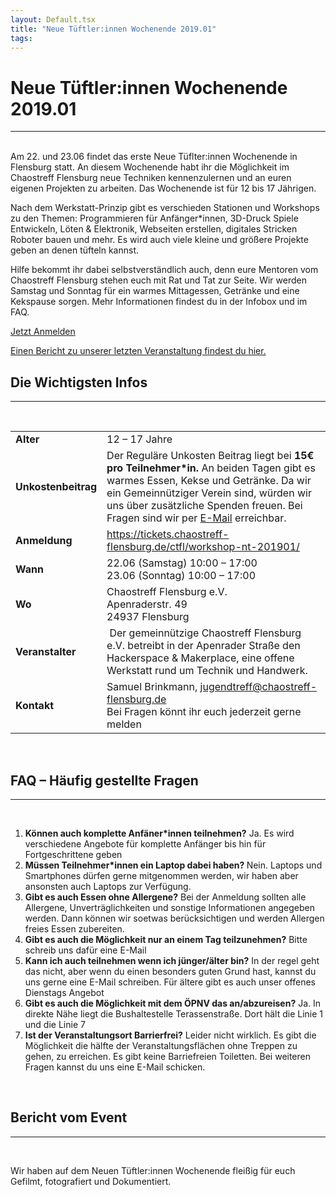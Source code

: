 ```yaml
---
layout: Default.tsx
title: "Neue Tüftler:innen Wochenende 2019.01"
tags:
---
```


# Neue Tüftler:innen Wochenende 2019.01

---

<br>
Am 22. und 23.06 findet das erste Neue Tüflter:innen Wochenende in Flensburg statt. An diesem Wochenende habt ihr die Möglichkeit im Chaostreff Flensburg neue Techniken kennenzulernen und an euren eigenen Projekten zu arbeiten. Das Wochenende ist für 12 bis 17 Jährigen.

Nach dem Werkstatt-Prinzip gibt es verschieden Stationen und Workshops zu den
Themen: Programmieren für Anfänger*innen, 3D-Druck Spiele Entwickeln, Löten &
Elektronik, Webseiten erstellen, digitales Stricken Roboter bauen und mehr. Es
wird auch viele kleine und größere Projekte geben an denen tüfteln kannst.

Hilfe bekommt ihr dabei selbstverständlich auch, denn eure Mentoren vom
Chaostreff Flensburg stehen euch mit Rat und Tat zur Seite. Wir werden Samstag
und Sonntag für ein warmes Mittagessen, Getränke und eine Kekspause sorgen. Mehr
Informationen findest du in der Infobox und im FAQ.

<a class="btn btn-primary my-2" href="https://tickets.chaostreff-flensburg.de/ctfl/workshop-nt-201901/">Jetzt
Anmelden</a></div>

[Einen Bericht zu unserer letzten Veranstaltung findest du hier.](https://chaostreff-flensburg.de/2017/scheersberg-hack-2-0/)

## Die Wichtigsten Infos

---

<br>
<table class="wp-block-table"><tbody><tr><td><strong>Alter</strong></td><td>12 – 17 Jahre</td></tr><tr><td><strong>Unkostenbeitrag</strong></td><td>Der Reguläre Unkosten Beitrag liegt bei <strong>15€ pro Teilnehmer*in. </strong>An beiden Tagen gibt es warmes Essen, Kekse und Getränke. Da wir ein Gemeinnütziger Verein sind, würden wir uns über zusätzliche Spenden freuen. Bei Fragen sind wir per <a href="mailto:jugendtreff@chaostreff-flensburg.de">E-Mail</a> erreichbar.</td></tr><tr><td><strong>Anmeldung</strong></td><td><a href="https://tickets.chaostreff-flensburg.de/ctfl/workshop-nt-201901/">https://tickets.chaostreff-flensburg.de/ctfl/workshop-nt-201901/</a></td></tr><tr><td><strong>Wann</strong></td><td>22.06 (Samstag) 10:00 – 17:00<br>23.06 (Sonntag) 10:00 – 17:00</td></tr><tr><td><strong>Wo</strong></td><td>Chaostreff Flensburg e.V.<br>Apenraderstr. 49<br>24937 Flensburg</td></tr><tr><td><strong>Veranstalter</strong></td><td>&nbsp;Der gemeinnützige Chaostreff Flensburg e.V. betreibt in der Apenrader Straße den Hackerspace &amp; Makerplace, eine offene Werkstatt rund um Technik und Handwerk.</td></tr><tr><td><strong>Kontakt</strong></td><td>Samuel Brinkmann, <a href="mailto:jugendtreff@chaostreff-flensburg.de">jugendtreff@chaostreff-flensburg.de</a><br>Bei Fragen könnt ihr euch jederzeit gerne melden</td></tr></tbody></table><br>

## FAQ – Häufig gestellte Fragen

---

<br>
<ol><li><strong>Können auch komplette Anfäner*innen teilnehmen?</strong> Ja. Es wird verschiedene Angebote für komplette Anfänger bis hin für Fortgeschrittene geben</li><li><strong>Müssen Teilnehmer*innen ein Laptop dabei haben? </strong>Nein. Laptops und Smartphones dürfen gerne mitgenommen werden, wir haben aber ansonsten auch Laptops zur Verfügung.</li><li><strong>Gibt es auch Essen ohne Allergene?</strong> Bei der Anmeldung sollten alle Allergene, Unverträglichkeiten und sonstige Informationen angegeben werden. Dann können wir soetwas berücksichtigen und werden Allergen freies Essen zubereiten. </li><li><strong>Gibt es auch die Möglichkeit nur an einem Tag teilzunehmen?</strong> Bitte schreib uns dafür eine E-Mail</li><li><strong>Kann ich auch teilnehmen wenn ich jünger/älter bin?</strong> In der regel geht das nicht, aber wenn du einen besonders guten Grund hast, kannst du uns gerne eine E-Mail schreiben. Für ältere gibt es auch unser offenes Dienstags Angebot</li><li><strong>Gibt es auch die Möglichkeit mit dem ÖPNV das an/abzureisen?</strong> Ja. In direkte Nähe liegt die Bushaltestelle Terassenstraße. Dort hält die Linie 1 und die Linie 7</li><li><strong>Ist der Veranstaltungsort Barrierfrei?</strong> Leider nicht wirklich. Es gibt die Möglichkeit die hälfte der Veranstaltungsflächen ohne Treppen zu gehen, zu erreichen. Es gibt keine Barriefreien Toiletten. Bei weiteren Fragen kannst du uns eine E-Mail schicken.</li></ol> <br>

## Bericht vom Event

---

<br>

Wir haben auf dem Neuen Tüftler:innen Wochenende fleißig für euch Gefilmt,
fotografiert und Dokumentiert.
